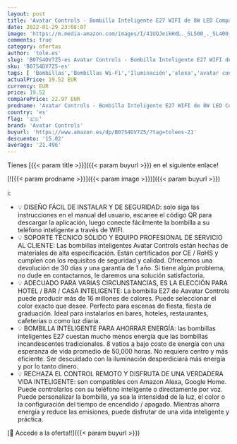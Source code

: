 ```yaml
---
layout: post
title: 'Avatar Controls - Bombilla Inteligente E27 WIFI de 8W LED Compatible con Alexa  Google Home  Control de Voz  Color Ajustable  Temporizador  Smart Bulbs para Decoración/Bar/Restaurante  juego de 2 '
date: 2022-01-29 23:08:07
image: 'https://m.media-amazon.com/images/I/41UQJeikHdL._SL500_._SL400_.jpg'
comments: true
category: ofertas
author: 'tole.es'
slug: 'B07S4DV7Z5-es Avatar Controls - Bombilla Inteligente E27 WIFI de 8W LED...'
sku: 'B07S4DV7Z5-es'
tags: [ 'Bombillas','Bombillas Wi-Fi','Iluminación','alexa','avatar controls','google','home', ]
actualPrice: 19.52 EUR
currency: EUR
price: 19.52
comparePrice: 22.97 EUR
prodname: 'Avatar Controls - Bombilla Inteligente E27 WIFI de 8W LED Compatible con Alexa  Google Home  Control de Voz  Color Ajustable  Temporizador  Smart Bulbs para Decoración/Bar/Restaurante  juego de 2 '
country: 'es'
flag: '🇪🇸'
brand: 'Avatar Controls'
buyurl: 'https://www.amazon.es/dp/B07S4DV7Z5/?tag=tolees-21'
descuento: '15.02'
average: '21.496'
---
```


Tienes [{{< param title >}}]({{< param buyurl >}}) en el siguiente enlace!

[![{{< param prodname >}}]({{< param image >}})]({{< param buyurl >}})

ℹ️:

- 💡 DISEÑO FÁCIL DE INSTALAR Y DE SEGURIDAD: solo siga las instrucciones en el manual del usuario, escanee el código QR para descargar la aplicación, luego conecte fácilmente la bombilla a su teléfono inteligente a través de WIFI.
- 💡 SOPORTE TÉCNICO SÓLIDO Y EQUIPO PROFESIONAL DE SERVICIO AL CLIENTE: Las bombillas inteligentes Avatar Controls están hechas de materiales de alta especificación. Están certificados por CE / RoHS y cumplen con los requisitos de seguridad y calidad. Ofrecemos una devolución de 30 días y una garantía de 1 año. Si tiene algún problema, no dude en contactarnos, le daremos una solución satisfactoria.
- 💡 ADECUADO PARA VARIAS CIRCUNSTANCIAS, ES LA ELECCIÓN PARA HOTEL / BAR / CASA INTELIGENTE: La bombilla E27 de Aavatar Controls puede producir más de 16 millones de colores. Puede seleccionar el color exacto que desee. Perfecto para escenas de fiesta, fiesta de graduación. Ideal para instalarlos en bares, hoteles, restaurantes, cafeterías o como luz diaria.
- 💡 BOMBILLA INTELIGENTE PARA AHORRAR ENERGÍA: las bombillas inteligentes E27 cuestan mucho menos energía que las bombillas incandescentes tradicionales. 8 vatios a bajo costo de energía con una esperanza de vida promedio de 50,000 horas. No requiere centro y más eficiente. Ser descuidado con la iluminación desperdiciará más energía y por lo tanto dinero.
- 💡 RECHAZA EL CONTROL REMOTO Y DISFRUTA DE UNA VERDADERA VIDA INTELIGENTE: son compatibles con Amazon Alexa, Google Home. Puede controlarlos con su teléfono inteligente o directamente por voz. Puede personalizar la bombilla, ya sea la intensidad de la luz, el color o la configuración del tiempo de encendido / apagado. Mientras ahorra energía y reduce las emisiones, puede disfrutar de una vida inteligente y práctica.

[🛒 Accede a la oferta!!]({{< param buyurl >}})
